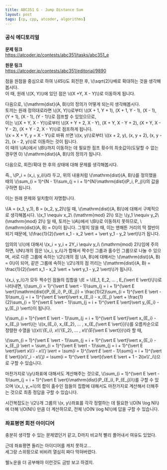 ```yaml
---
title: ABC351 G - Jump Distance Sum
layout: post
tags: [cp, cpp, atcoder, algorithms]
---
```

### 공식 에디토리얼

**문제 링크**  
<https://atcoder.jp/contests/abc351/tasks/abc351_e>

**원문 링크**  
<https://atcoder.jp/contests/abc351/editorial/9890>

점을 원점을 중심으로 하여 \\(45\\)도 회전한 후, \\(\sqrt{2}\\)배로 확대하는 것을 생각해봅시다.  
이 때, 원래 \\((X, Y)\\)에 있던 점은 \\((X +Y, X - Y)\\)로 이동하게 됩니다.

다음으로, \\(\mathrm{dist}(A, B)\\)의 정의가 어떻게 되는지 생각해봅시다.  
토끼는 원래 정의대로라면 \\((X, Y)\\)로부터 \\((X + 1, Y + 1), (X + 1, Y - 1), (X - 1), (Y + 1), (X - 1), (Y - 1)\\)로 점프할 수 있었으므로,  
이는 \\((X + Y, X - Y)\\)로부터 \\((X + Y + 2, X - Y), (X + Y, X - Y + 2), (X + Y, X - Y - 2), (X + Y - 2, X - Y)\\)로 점프하게 됩니다.  
\\(x = X + Y, y = X - Y\\)로 바꿔 쓰면 \\((x, y)\\)로부터 \\((x + 2, y), (x, y + 2), (x, y - 2), (x - 2, y)\\)로 이동하는 것이 됩니다.  
이 때의 \\(A\\\)에서 \\(B\\)까지 이동하는 데 필요한 점프 횟수의 최솟값이(도달할 수 없는 경우엔 0) \\(\mathrm{dist}(A, B)\\)의 정의가 됩니다.

다음으로, 회전/확대 한 후의 상태에 대해 문제를 생각해봅시다.

즉., \\(P_i = (x_i, y_i)\\)라 두고, 위의 내용처럼 \\(\mathrm{dist}(A, B)\\)를 정의했을 때의 \\(\sum_{i = 1}^{N - 1}\sum_{j = i + 1}^{N}\mathrm{dist}(P_i, P_j)\\)의 값을 구하면 됩니다.

이는 원래 문제와 일치함이 자명합니다.

\\(A = (x_1, y_1), B = (x_2, y_2)\\)일 때, \\(\mathrm{dist}(A, B)\\)에 대해서 구체적으로 생각해봅시다. \\(x_1 \nequiv x_2\\ (\mathrm{mod} 2)\\) 또는 \\(y_1 \nequiv y_2\\ (\mathrm{mod} 2)\\) 일 때, 토끼는 \\(A\\)에서 \\(B\\)로 이동하지 못하므로, \\(\mathrm{dist}(A, B) = 0\\)이 됩니다. 그렇지 않을 때, 이는 맨해튼 거리의 딱 절반이 되기 때문에, \\(\frac{1}{2}(\vert x_1 - x_2 \vert + \vert y_1 - y_2 \vert)\\)가 됩니다.

임의의 \\(i\\)에 대해서 \\(x_i = y_i + 2Y_i \equiv y_i\\ (\mathrm{mod} 2)\\)임에 주의하면, \\(N\\)개의 점은 \\(x_i, y_i\\)가 합해서 짝수인 그룹과 홀수인 그룹으로 나눌 수 있으며, 서로 다른 그룹에 속하는 \\(2\\)개의 점 \\(A, B\\)에 대해서는 \\(\mathrm{dist}(A, B) = 0\\)이 되어, 같은 그룹에 속하는 \\(2\\)개의 점 끼리는 \\(\mathrm{dist}(A, B) = \frac{1}{2}(\vert x_1 - x_2 \vert + \vert y_1 - y_2 \vert)\\)가 됩니다.

\\(x_i, y_i\\)가 모두 짝수인 점들의 집합을 \\(E = \\{E_1, E_2, ... , E_{\vert E \vert}\\}\\)로 나타내면, \\(\sum_{i = 1}^{\vert E \vert - 1}\sum_{j = i + 1}^{\vert E \vert}\mathrm{dist}(P_{E_i}, P_{E_j}) = \frac{1}{2}\sum_{i = 1}^{\vert E \vert - 1}\sum_{j = i + 1}^{\vert E \vert}\vert x_{E_i} - x_{E_j} \vert + \frac{1}{2}\sum_{i = 1}^{\vert E \vert - 1}\sum_{j = i + 1}^{\vert E \vert}\vert y_{E_i} - y_{E_j} \vert\\)이 됩니다.

\\(\sum_{i = 1}^{\vert E \vert - 1}\sum_{j = i + 1}^{\vert E \vert}\vert x_{E_i} - x_{E_j} \vert\\)는 \\((x_{E_i}, x_{E_2}, ... , x_{E_{\vert E \vert}})\\)를 오름차순으로 정렬한 수열을 \\((x\\\\'_{E_i}, x\\\\'_{E_2}, ... , x\\\\'_{E_{\vert E \vert}})\\)라 할 때,

\\(\sum_{i = 1}^{\vert E \vert - 1}\sum_{j = i + 1}^{\vert E \vert}\vert x_{E_i} - x_{E_j} \vert = \sum_{i = 1}^{\vert E \vert - 1}\sum_{j = i + 1}^{\vert E \vert}\vert x\\\\'_i - x\\\\'_j \vert = \sum_{i = 1}^{\vert E \vert - 1}\sum_{j = i + 1}^{\vert E \vert}(x\\\\'_i - x\\\\'_j) = \sum_{i = 1}^{\vert E \vert}(\vert E \vert + 1 - 2i)x\\\\'_i\\)으로 구할 수 있습니다.

마찬가지로 \\(y\\)좌표에 대해서도 계산해주는 것으로, \\(\sum_{i = 1}^{\vert E \vert - 1}\sum_{j = i + 1}^{\vert E \vert}\mathrm{dist}(P_{E_i}, P_{E_j})\\)를 구할 수 있으며 \\(x_i, y_+i\\)의 합이 홀수인 점들의 집합에 대해서도 마찬가지로 계산해서 더해주는 것으로 최종 정답을 구할 수 있습니다.

시간복잡도는 \\(2\\)개 그룹의 \\(x, y\\)좌표를 각각 정렬하는 데 필요한 \\(O(N \log N)\\)에 더해 \\(O(N)\\) 만큼 더 계산하므로, 전체 \\(O(N \log N)\\)에 답을 구할 수 있습니다.

### 좌표평면 회전 아이디어

충분히 생각할 수 있는 문제였던거 같고, D까지 비교적 빨리 풀어내서 여유도 있었다.

근데 좌표평면 돌리는 아이디어를 캐치 못하고...  
세그랑 스위핑으로 비비려 열심히 짜다 막혀버렸다.

웰노운을 더 공부해야 이런것도 금방 보고 하겠지.